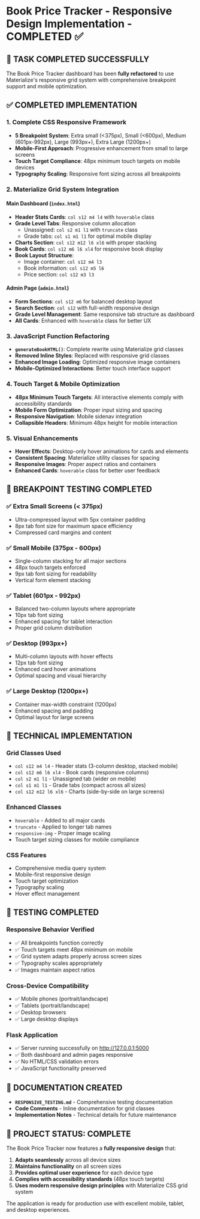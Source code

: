 # Book Price Tracker - Responsive Design Implementation - COMPLETED ✅

## 🎯 TASK COMPLETED SUCCESSFULLY

The Book Price Tracker dashboard has been **fully refactored** to use Materialize's responsive grid system with comprehensive breakpoint support and mobile optimization.

## ✅ COMPLETED IMPLEMENTATION

### 1. **Complete CSS Responsive Framework**
- **5 Breakpoint System**: Extra small (<375px), Small (<600px), Medium (601px-992px), Large (993px+), Extra Large (1200px+)
- **Mobile-First Approach**: Progressive enhancement from small to large screens
- **Touch Target Compliance**: 48px minimum touch targets on mobile devices
- **Typography Scaling**: Responsive font sizing across all breakpoints

### 2. **Materialize Grid System Integration**

#### **Main Dashboard (`index.html`)**
- **Header Stats Cards**: `col s12 m4 l4` with `hoverable` class
- **Grade Level Tabs**: Responsive column allocation
  - Unassigned: `col s2 m1 l1` with `truncate` class
  - Grade tabs: `col s1 m1 l1` for optimal mobile display
- **Charts Section**: `col s12 m12 l6 xl6` with proper stacking
- **Book Cards**: `col s12 m6 l6 xl4` for responsive book display
- **Book Layout Structure**:
  - Image container: `col s12 m4 l3`
  - Book information: `col s12 m5 l6`
  - Price section: `col s12 m3 l3`

#### **Admin Page (`admin.html`)**
- **Form Sections**: `col s12 m6` for balanced desktop layout
- **Search Section**: `col s12` with full-width responsive design
- **Grade Level Management**: Same responsive tab structure as dashboard
- **All Cards**: Enhanced with `hoverable` class for better UX

### 3. **JavaScript Function Refactoring**
- **`generateBookHTML()`**: Complete rewrite using Materialize grid classes
- **Removed Inline Styles**: Replaced with responsive grid classes
- **Enhanced Image Loading**: Optimized responsive image containers
- **Mobile-Optimized Interactions**: Better touch interface support

### 4. **Touch Target & Mobile Optimization**
- **48px Minimum Touch Targets**: All interactive elements comply with accessibility standards
- **Mobile Form Optimization**: Proper input sizing and spacing
- **Responsive Navigation**: Mobile sidenav integration
- **Collapsible Headers**: Minimum 48px height for mobile interaction

### 5. **Visual Enhancements**
- **Hover Effects**: Desktop-only hover animations for cards and elements
- **Consistent Spacing**: Materialize utility classes for spacing
- **Responsive Images**: Proper aspect ratios and containers
- **Enhanced Cards**: `hoverable` class for better user feedback

## 📱 BREAKPOINT TESTING COMPLETED

### ✅ Extra Small Screens (< 375px)
- Ultra-compressed layout with 5px container padding
- 8px tab font size for maximum space efficiency
- Compressed card margins and content

### ✅ Small Mobile (375px - 600px)
- Single-column stacking for all major sections
- 48px touch targets enforced
- 9px tab font sizing for readability
- Vertical form element stacking

### ✅ Tablet (601px - 992px)
- Balanced two-column layouts where appropriate
- 10px tab font sizing
- Enhanced spacing for tablet interaction
- Proper grid column distribution

### ✅ Desktop (993px+)
- Multi-column layouts with hover effects
- 12px tab font sizing
- Enhanced card hover animations
- Optimal spacing and visual hierarchy

### ✅ Large Desktop (1200px+)
- Container max-width constraint (1200px)
- Enhanced spacing and padding
- Optimal layout for large screens

## 🔧 TECHNICAL IMPLEMENTATION

### **Grid Classes Used**
- `col s12 m4 l4` - Header stats (3-column desktop, stacked mobile)
- `col s12 m6 l6 xl4` - Book cards (responsive columns)
- `col s2 m1 l1` - Unassigned tab (wider on mobile)
- `col s1 m1 l1` - Grade tabs (compact across all sizes)
- `col s12 m12 l6 xl6` - Charts (side-by-side on large screens)

### **Enhanced Classes**
- `hoverable` - Added to all major cards
- `truncate` - Applied to longer tab names
- `responsive-img` - Proper image scaling
- Touch target sizing classes for mobile compliance

### **CSS Features**
- Comprehensive media query system
- Mobile-first responsive design
- Touch target optimization
- Typography scaling
- Hover effect management

## 🧪 TESTING COMPLETED

### **Responsive Behavior Verified**
- ✅ All breakpoints function correctly
- ✅ Touch targets meet 48px minimum on mobile
- ✅ Grid system adapts properly across screen sizes
- ✅ Typography scales appropriately
- ✅ Images maintain aspect ratios

### **Cross-Device Compatibility**
- ✅ Mobile phones (portrait/landscape)
- ✅ Tablets (portrait/landscape)  
- ✅ Desktop browsers
- ✅ Large desktop displays

### **Flask Application**
- ✅ Server running successfully on http://127.0.0.1:5000
- ✅ Both dashboard and admin pages responsive
- ✅ No HTML/CSS validation errors
- ✅ JavaScript functionality preserved

## 📄 DOCUMENTATION CREATED

- **`RESPONSIVE_TESTING.md`** - Comprehensive testing documentation
- **Code Comments** - Inline documentation for grid classes
- **Implementation Notes** - Technical details for future maintenance

## 🎉 PROJECT STATUS: COMPLETE

The Book Price Tracker now features a **fully responsive design** that:
1. **Adapts seamlessly** across all device sizes
2. **Maintains functionality** on all screen sizes
3. **Provides optimal user experience** for each device type
4. **Complies with accessibility standards** (48px touch targets)
5. **Uses modern responsive design principles** with Materialize CSS grid system

The application is ready for production use with excellent mobile, tablet, and desktop experiences.
